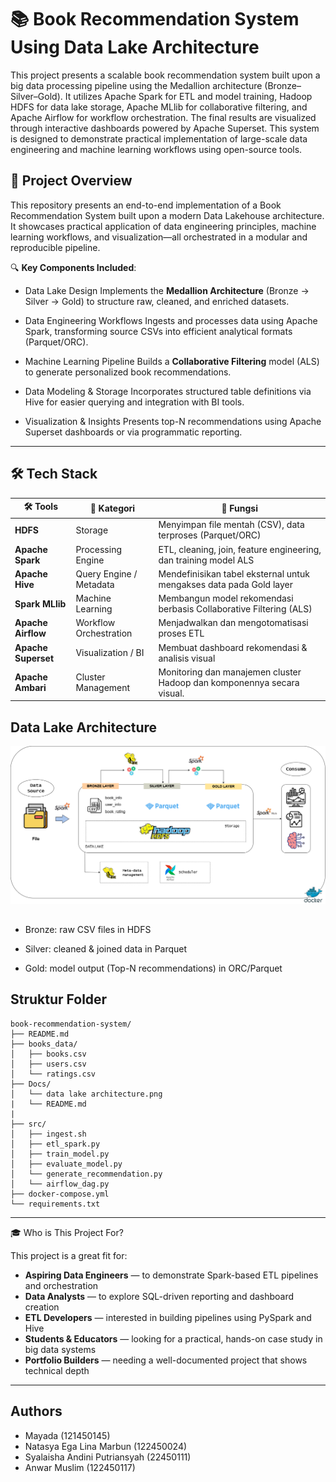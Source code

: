 
# 📚 Book Recommendation System Using Data Lake Architecture

This project presents a scalable book recommendation system built upon a big data processing pipeline using the Medallion architecture (Bronze–Silver–Gold). It utilizes Apache Spark for ETL and model training, Hadoop HDFS for data lake storage, Apache MLlib for collaborative filtering, and Apache Airflow for workflow orchestration. The final results are visualized through interactive dashboards powered by Apache Superset. This system is designed to demonstrate practical implementation of large-scale data engineering and machine learning workflows using open-source tools.

## 📘 Project Overview

This repository presents an end-to-end implementation of a Book Recommendation System built upon a modern Data Lakehouse architecture. It showcases practical application of data engineering principles, machine learning workflows, and visualization—all orchestrated in a modular and reproducible pipeline.

🔍 **Key Components Included**:

- Data Lake Design 
  Implements the **Medallion Architecture** (Bronze → Silver → Gold) to structure raw, cleaned, and enriched datasets.

- Data Engineering Workflows
  Ingests and processes data using Apache Spark, transforming source CSVs into efficient analytical formats (Parquet/ORC).

- Machine Learning Pipeline
  Builds a **Collaborative Filtering** model (ALS) to generate personalized book recommendations.

- Data Modeling & Storage 
  Incorporates structured table definitions via Hive for easier querying and integration with BI tools.

- Visualization & Insights
  Presents top-N recommendations using Apache Superset dashboards or via programmatic reporting.

---
## 🛠️ Tech Stack

| 🛠️ Tools            | 📂 Kategori          | 🧩 Fungsi                                                                 |
|----------------------|----------------------|--------------------------------------------------------------------------|
| **HDFS**  | Storage              | Menyimpan file mentah (CSV), data terproses (Parquet/ORC)                |
| **Apache Spark**     | Processing Engine    | ETL, cleaning, join, feature engineering, dan training model ALS         |
| **Apache Hive**          | Query Engine / Metadata   | Mendefinisikan tabel eksternal untuk mengakses data pada Gold layer                 |
| **Spark MLlib**      | Machine Learning     | Membangun model rekomendasi berbasis Collaborative Filtering (ALS)      |
| **Apache Airflow**    | Workflow Orchestration   | Menjadwalkan dan mengotomatisasi proses ETL      |
| **Apache Superset**  | Visualization / BI   | Membuat dashboard rekomendasi & analisis visual                          |
| **Apache Ambari** | Cluster Management | Monitoring dan manajemen cluster Hadoop dan komponennya secara visual.             |


## Data Lake Architecture
![Deskripsi gambar](data-lake-architecture.png)


## 
- Bronze: raw CSV files in HDFS

- Silver: cleaned & joined data in Parquet

- Gold: model output (Top-N recommendations) in ORC/Parquet


## Struktur Folder

```
book-recommendation-system/
├── README.md
├── books_data/
│   ├── books.csv
│   ├── users.csv
│   └── ratings.csv
├── Docs/
│   └── data lake architecture.png
|   └── README.md
|
├── src/
│   ├── ingest.sh   
│   ├── etl_spark.py
│   ├── train_model.py
│   ├── evaluate_model.py
│   └── generate_recommendation.py
│   └── airflow_dag.py
├── docker-compose.yml
└── requirements.txt
```
---

🎓 Who is This Project For?

This project is a great fit for:

- **Aspiring Data Engineers** — to demonstrate Spark-based ETL pipelines and orchestration
- **Data Analysts** — to explore SQL-driven reporting and dashboard creation
- **ETL Developers** — interested in building pipelines using PySpark and Hive
- **Students & Educators** — looking for a practical, hands-on case study in big data systems
- **Portfolio Builders** — needing a well-documented project that shows technical depth

---
## Authors

- Mayada (121450145)
- Natasya Ega Lina Marbun (122450024)
- Syalaisha Andini Putriansyah (22450111)
- Anwar Muslim (122450117)


